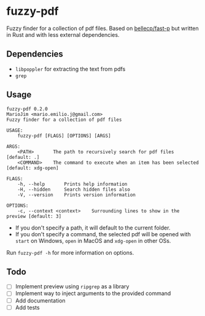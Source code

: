 # fuzzy-pdf

Fuzzy finder for a collection of pdf files. Based on [bellecp/fast-p](https://github.com/bellecp/fast-p) but written in Rust and with less external dependencies.

## Dependencies

- `libpoppler` for extracting the text from pdfs
- `grep`

## Usage

```
fuzzy-pdf 0.2.0
MarioJim <mario.emilio.j@gmail.com>
Fuzzy finder for a collection of pdf files

USAGE:
    fuzzy-pdf [FLAGS] [OPTIONS] [ARGS]

ARGS:
    <PATH>       The path to recursively search for pdf files [default: .]
    <COMMAND>    The command to execute when an item has been selected [default: xdg-open]

FLAGS:
    -h, --help       Prints help information
    -H, --hidden     Search hidden files also
    -V, --version    Prints version information

OPTIONS:
    -c, --context <context>    Surrounding lines to show in the preview [default: 3]
```

- If you don't specify a path, it will default to the current folder.
- If you don't specify a command, the selected pdf will be opened with `start` on Windows, `open` in MacOS and `xdg-open` in other OSs.

Run `fuzzy-pdf -h` for more information on options.

## Todo

- [ ] Implement preview using `ripgrep` as a library
- [ ] Implement way to inject arguments to the provided command
- [ ] Add documentation
- [ ] Add tests
